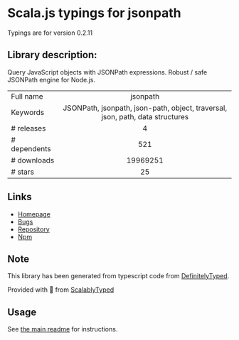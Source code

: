
# Scala.js typings for jsonpath

Typings are for version 0.2.11

## Library description:
Query JavaScript objects with JSONPath expressions. Robust / safe JSONPath engine for Node.js.

|                    |                 |
| ------------------ | :-------------: |
| Full name          | jsonpath |
| Keywords           | JSONPath, jsonpath, json-path, object, traversal, json, path, data structures |
| # releases         | 4 |
| # dependents       | 521 |
| # downloads        | 19969251 |
| # stars            | 25 |

## Links
- [Homepage](https://github.com/dchester/jsonpath#readme)
- [Bugs](https://github.com/dchester/jsonpath/issues)
- [Repository](https://github.com/dchester/jsonpath)
- [Npm](https://www.npmjs.com/package/jsonpath)
    


## Note
This library has been generated from typescript code from [DefinitelyTyped](https://definitelytyped.org).

Provided with :purple_heart: from [ScalablyTyped](https://github.com/oyvindberg/ScalablyTyped)

## Usage
See [the main readme](../../readme.md) for instructions.


